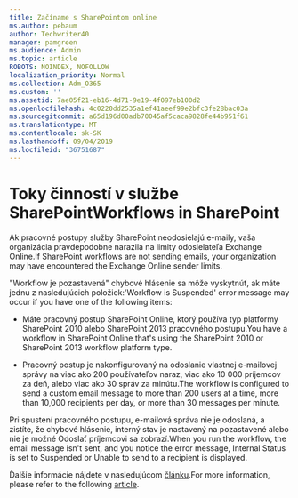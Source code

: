 ```yaml
---
title: Začíname s SharePointom online
ms.author: pebaum
author: Techwriter40
manager: pamgreen
ms.audience: Admin
ms.topic: article
ROBOTS: NOINDEX, NOFOLLOW
localization_priority: Normal
ms.collection: Adm_O365
ms.custom: ''
ms.assetid: 7ae05f21-eb16-4d71-9e19-4f097eb100d2
ms.openlocfilehash: 4c0220dd2535a1ef41aeef99e2bfc3fe28bac03a
ms.sourcegitcommit: a65d196d00adb70045af5caca9828fe44b951f61
ms.translationtype: MT
ms.contentlocale: sk-SK
ms.lasthandoff: 09/04/2019
ms.locfileid: "36751687"
---
```

# <a name="workflows-in-sharepoint"></a><span data-ttu-id="65fe0-102">Toky činností v službe SharePoint</span><span class="sxs-lookup"><span data-stu-id="65fe0-102">Workflows in SharePoint</span></span>

<span data-ttu-id="65fe0-103">Ak pracovné postupy služby SharePoint neodosielajú e-maily, vaša organizácia pravdepodobne narazila na limity odosielateľa Exchange Online.</span><span class="sxs-lookup"><span data-stu-id="65fe0-103">If SharePoint workflows are not sending emails, your organization may have encountered the Exchange Online sender limits.</span></span>

<span data-ttu-id="65fe0-104">"Workflow je pozastavená" chybové hlásenie sa môže vyskytnúť, ak máte jednu z nasledujúcich položiek:</span><span class="sxs-lookup"><span data-stu-id="65fe0-104">'Workflow is Suspended' error message may occur if you have one of the following items:</span></span>

- <span data-ttu-id="65fe0-105">Máte pracovný postup SharePoint Online, ktorý používa typ platformy SharePoint 2010 alebo SharePoint 2013 pracovného postupu.</span><span class="sxs-lookup"><span data-stu-id="65fe0-105">You have a workflow in SharePoint Online that's using the SharePoint 2010 or SharePoint 2013 workflow platform type.</span></span>

- <span data-ttu-id="65fe0-106">Pracovný postup je nakonfigurovaný na odoslanie vlastnej e-mailovej správy na viac ako 200 používateľov naraz, viac ako 10 000 príjemcov za deň, alebo viac ako 30 správ za minútu.</span><span class="sxs-lookup"><span data-stu-id="65fe0-106">The workflow is configured to send a custom email message to more than 200 users at a time, more than 10,000 recipients per day, or more than 30 messages per minute.</span></span>

<span data-ttu-id="65fe0-107">Pri spustení pracovného postupu, e-mailová správa nie je odoslaná, a zistíte, že chybové hlásenie, interný stav je nastavený na pozastavené alebo nie je možné Odoslať príjemcovi sa zobrazí.</span><span class="sxs-lookup"><span data-stu-id="65fe0-107">When you run the workflow, the email message isn't sent, and you notice the error message, Internal Status is set to Suspended or Unable to send to a recipient is displayed.</span></span>

<span data-ttu-id="65fe0-108">Ďalšie informácie nájdete v nasledujúcom [článku](https://docs.microsoft.com/sharepoint/support/workflows/configured-workflow-fails-running).</span><span class="sxs-lookup"><span data-stu-id="65fe0-108">For more information, please refer to the following [article](https://docs.microsoft.com/sharepoint/support/workflows/configured-workflow-fails-running).</span></span>

